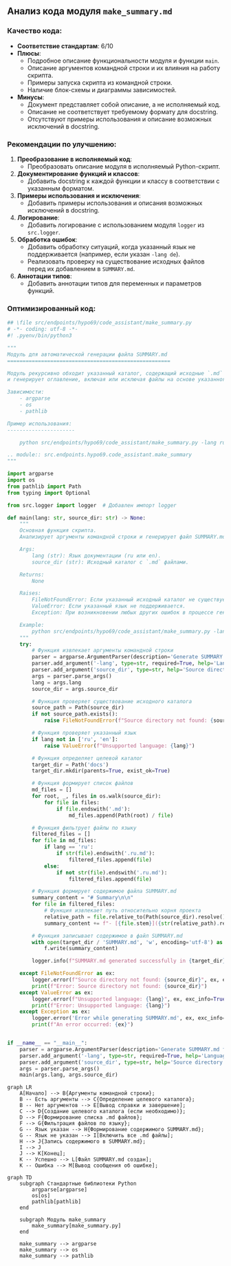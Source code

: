 ## Анализ кода модуля `make_summary.md`

### Качество кода:
- **Соответствие стандартам**: 6/10
- **Плюсы**:
    - Подробное описание функциональности модуля и функции `main`.
    - Описание аргументов командной строки и их влияния на работу скрипта.
    - Примеры запуска скрипта из командной строки.
    - Наличие блок-схемы и диаграммы зависимостей.
- **Минусы**:
    - Документ представляет собой описание, а не исполняемый код.
    - Описание не соответствует требуемому формату для docstring.
    - Отсутствуют примеры использования и описание возможных исключений в docstring.

### Рекомендации по улучшению:

1. **Преобразование в исполняемый код**:
    - Преобразовать описание модуля в исполняемый Python-скрипт.
2. **Документирование функций и классов**:
    - Добавить docstring к каждой функции и классу в соответствии с указанным форматом.
3. **Примеры использования и исключения**:
    - Добавить примеры использования и описания возможных исключений в docstring.
4. **Логирование**:
    - Добавить логирование с использованием модуля `logger` из `src.logger`.
5. **Обработка ошибок**:
    - Добавить обработку ситуаций, когда указанный язык не поддерживается (например, если указан `-lang de`).
    - Реализовать проверку на существование исходных файлов перед их добавлением в `SUMMARY.md`.
6. **Аннотации типов**:
    - Добавить аннотации типов для переменных и параметров функций.

### Оптимизированный код:

```python
## \file src/endpoints/hypo69/code_assistant/make_summary.py
# -*- coding: utf-8 -*-
#! .pyenv/bin/python3

"""
Модуль для автоматической генерации файла SUMMARY.md
=====================================================

Модуль рекурсивно обходит указанный каталог, содержащий исходные `.md` файлы,
и генерирует оглавление, включая или исключая файлы на основе указанного языка.

Зависимости:
    - argparse
    - os
    - pathlib

Пример использования:
----------------------

    python src/endpoints/hypo69/code_assistant/make_summary.py -lang ru src

.. module:: src.endpoints.hypo69.code_assistant.make_summary
"""

import argparse
import os
from pathlib import Path
from typing import Optional

from src.logger import logger  # Добавлен импорт logger

def main(lang: str, source_dir: str) -> None:
    """
    Основная функция скрипта.
    Анализирует аргументы командной строки и генерирует файл SUMMARY.md.

    Args:
        lang (str): Язык документации (ru или en).
        source_dir (str): Исходный каталог с `.md` файлами.

    Returns:
        None

    Raises:
        FileNotFoundError: Если указанный исходный каталог не существует.
        ValueError: Если указанный язык не поддерживается.
        Exception: При возникновении любых других ошибок в процессе генерации.

    Example:
        python src/endpoints/hypo69/code_assistant/make_summary.py -lang ru src
    """
    try:
        # Функция извлекает аргументы командной строки
        parser = argparse.ArgumentParser(description='Generate SUMMARY.md for mdbook')
        parser.add_argument('-lang', type=str, required=True, help='Language (ru or en)')
        parser.add_argument('source_dir', type=str, help='Source directory with .md files')
        args = parser.parse_args()
        lang = args.lang
        source_dir = args.source_dir

        # Функция проверяет существование исходного каталога
        source_path = Path(source_dir)
        if not source_path.exists():
            raise FileNotFoundError(f"Source directory not found: {source_dir}")

        # Функция проверяет указанный язык
        if lang not in ['ru', 'en']:
            raise ValueError(f"Unsupported language: {lang}")

        # Функция определяет целевой каталог
        target_dir = Path('docs')
        target_dir.mkdir(parents=True, exist_ok=True)

        # Функция формирует список файлов
        md_files = []
        for root, _, files in os.walk(source_dir):
            for file in files:
                if file.endswith('.md'):
                    md_files.append(Path(root) / file)

        # Функция фильтрует файлы по языку
        filtered_files = []
        for file in md_files:
            if lang == 'ru':
                if str(file).endswith('.ru.md'):
                    filtered_files.append(file)
            else:
                if not str(file).endswith('.ru.md'):
                    filtered_files.append(file)

        # Функция формирует содержимое файла SUMMARY.md
        summary_content = "# Summary\n\n"
        for file in filtered_files:
            # Функция извлекает путь относительно корня проекта
            relative_path = file.relative_to(Path(source_dir).resolve())
            summary_content += f"- [{file.stem}]({str(relative_path).replace(os.sep, '/')})\n"

        # Функция записывает содержимое в файл SUMMARY.md
        with open(target_dir / 'SUMMARY.md', 'w', encoding='utf-8') as f:
            f.write(summary_content)

        logger.info(f"SUMMARY.md generated successfully in {target_dir}")

    except FileNotFoundError as ex:
        logger.error(f"Source directory not found: {source_dir}", ex, exc_info=True)
        print(f"Error: Source directory not found: {source_dir}")
    except ValueError as ex:
        logger.error(f"Unsupported language: {lang}", ex, exc_info=True)
        print(f"Error: Unsupported language: {lang}")
    except Exception as ex:
        logger.error('Error while generating SUMMARY.md', ex, exc_info=True)
        print(f"An error occurred: {ex}")


if __name__ == "__main__":
    parser = argparse.ArgumentParser(description='Generate SUMMARY.md for mdbook')
    parser.add_argument('-lang', type=str, required=True, help='Language (ru or en)')
    parser.add_argument('source_dir', type=str, help='Source directory with .md files')
    args = parser.parse_args()
    main(args.lang, args.source_dir)
```
```mermaid
graph LR
    A[Начало] --> B{Аргументы командной строки};
    B -- Есть аргументы --> C{Определение целевого каталога};
    B -- Нет аргументов --> E[Вывод справки и завершение];
    C --> D{Создание целевого каталога (если необходимо)};
    D --> F{Формирование списка .md файлов};
    F --> G{Фильтрация файлов по языку};
    G -- Язык указан --> H{Формирование содержимого SUMMARY.md};
    G -- Язык не указан --> I[Включить все .md файлы];
    H --> J{Запись содержимого в SUMMARY.md};
    I --> J
    J --> K[Конец];
    K -- Успешно --> L[Файл SUMMARY.md создан];
    K -- Ошибка --> M[Вывод сообщения об ошибке];
```

```mermaid
graph TD
    subgraph Стандартные библиотеки Python
        argparse[argparse]
        os[os]
        pathlib[pathlib]
    end

    subgraph Модуль make_summary
        make_summary[make_summary.py]
    end

    make_summary --> argparse
    make_summary --> os
    make_summary --> pathlib
```